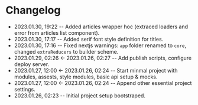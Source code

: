 <!--
@changed 2023.01.30, 19:22
-->

# Changelog

- 2023.01.30, 19:22 -- Added articles wrapper hoc (extraced loaders and error from articles list component).
- 2023.01.30, 17:17 -- Added serif font style definition for titles.
- 2023.01.30, 17:16 -- Fixed nextjs warnings: `app` folder renamed to `core`, changed `extraReducers` to builder scheme.
- 2023.01.29, 02:26 <- 2023.01.26, 02:27 -- Add publish scripts, configure deploy server.
- 2023.01.27, 12:00 <- 2023.01.26, 02:24 -- Start minmal project with modules, assests, style modules, basic api setup & mocks.
- 2023.01.27, 12:00 <- 2023.01.26, 02:24 -- Append other essential project settings.
- 2023.01.26, 02:23 -- Initial project setup bootstraped.
